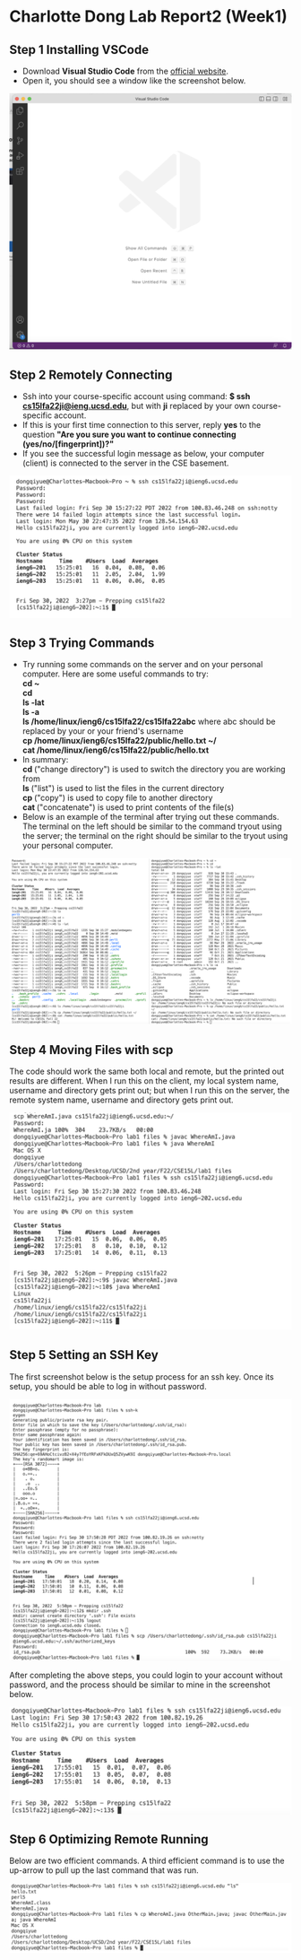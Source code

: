 # Charlotte Dong Lab Report2 (Week1)  
  
## Step 1 Installing VSCode  
* Download **Visual Studio Code** from the [official website](https://code.visualstudio.com/download). 
* Open it, you should see a window like the screenshot below.  
  
![Image](lab1-screenshots/lab1-openvscode.png)  
  
    
## Step 2 Remotely Connecting   
* Ssh into your course-specific account using command: **$ ssh cs15lfa22ji@ieng.ucsd.edu**, but with **ji** replaced by your own course-specific account.   
* If this is your first time connection to this server, reply **yes** to the question **"Are you sure you want to continue connecting (yes/no/[fingerprint])?"**  
* If you see the successful login message as below, your computer (client) is connected to the server in the CSE basement.  
  
![Image](lab1-screenshots/lab1-step2.png)  
  

    
## Step 3 Trying Commands  
* Try running some commands on the server and on your personal computer. Here are some useful commands to try:  
**cd ~**  
**cd**  
**ls -lat**  
**ls -a**   
**ls /home/linux/ieng6/cs15lfa22/cs15lfa22abc** where abc should be replaced by your or your friend's username  
**cp /home/linux/ieng6/cs15lfa22/public/hello.txt ~/**  
**cat /home/linux/ieng6/cs15lfa22/public/hello.txt**  
* In summary:  
**cd <path>** ("change directory") is used to switch the directory you are working from  
**ls <path>** ("list") is used to list the files in the current directory  
**cp <file> <path>** ("copy") is used to copy file to another directory  
**cat <file1> <file2>** ("concatenate") is used to print contents of the file(s)  
* Below is an example of the terminal after trying out these commands. The terminal on the left should be similar to the command tryout using the server; the terminal on the right should be similar to the tryout using your personal computer.  

   
![Image](lab1-screenshots/lab1-step3.png)  
  


## Step 4 Moving Files with scp  
The code should work the same both local and remote, but the printed out results are different. When I run this on the client, my local system name, username and directory gets print out; but when I run this on the server, the remote system name, username and directory gets print out.  
  
![Image](lab1-screenshots/lab1-step4.png) 
  


## Step 5 Setting an SSH Key  
The first screenshot below is the setup process for an ssh key. Once its setup, you should be able to log in without password.  
  
![Image](lab1-screenshots/lab1-step5-1.png)  
  
After completing the above steps, you could login to your account without password, and the process should be similar to mine in the screenshot below.  
  
![Image](lab1-screenshots/lab1-step5-2.png)
  


## Step 6 Optimizing Remote Running  
Below are two efficient commands. A third efficient command is to use the up-arrow to pull up the last command that was run.  
  
![Image](lab1-screenshots/lab1-step6.png)  
  
  